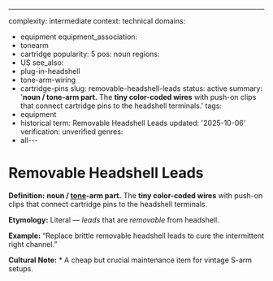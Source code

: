 ---
complexity: intermediate
context: technical
domains:
- equipment
equipment_association:
- tonearm
- cartridge
popularity: 5
pos: noun
regions:
- US
see_also:
- plug-in-headshell
- tone-arm-wiring
- cartridge-pins
slug: removable-headshell-leads
status: active
summary: '**noun / tone-arm part.** The **tiny color-coded wires** with push-on clips
  that connect cartridge pins to the headshell terminals.'
tags:
- equipment
- historical
term: Removable Headshell Leads
updated: '2025-10-06'
verification: unverified
genres:
- all---

# Removable Headshell Leads

**Definition:** **noun / [tone](../t/tone-arm.md)-arm part.** The **tiny color-coded wires** with push-on clips that connect cartridge pins to the headshell terminals.

**Etymology:** Literal — *leads* that are *removable* from headshell.

**Example:** “Replace brittle removable headshell leads to cure the intermittent right channel.”

**Cultural Note:** * A cheap but crucial maintenance item for vintage S-arm setups.


